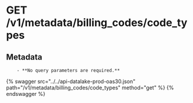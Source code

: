 # GET /v1/metadata/billing_codes/code_types

## Metadata
        
        - **No query parameters are required.**

{% swagger src="../../api-datalake-prod-oas30.json" path="/v1/metadata/billing_codes/code_types" method="get" %}
{% endswagger %}

